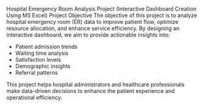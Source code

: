 Hospital Emergency Room Analysis Project (Interactive Dashboard Creation Using MS Excel)
Project Objective
The objective of this project is to analyze hospital emergency room (ER) data to improve patient flow, optimize resource allocation, and enhance service efficiency. By designing an interactive dashboard, we aim to provide actionable insights into:  
- Patient admission trends
- Waiting time analysis
- Satisfaction levels
- Demographic insights
- Referral patterns  

This project helps hospital administrators and healthcare professionals make data-driven decisions to enhance the patient experience and operational efficiency.


